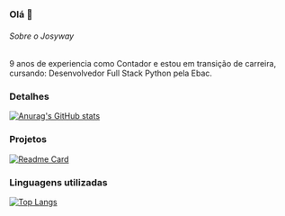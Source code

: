 ### Olá 👋

###### Sobre o Josyway

9 anos de experiencia como Contador e estou em transição de carreira, cursando: Desenvolvedor Full Stack Python pela Ebac.

### Detalhes

[![Anurag's GitHub stats](https://github-readme-stats.vercel.app/api?username=Josyway&show_icons=true&theme=dark)](https://github.com/anuraghazra/github-readme-stats)

### Projetos

[![Readme Card](https://github-readme-stats.vercel.app/api/pin/?username=Josyway&repo=Way_Contabilidade&theme=dark)](https://github.com/anuraghazra/github-readme-stats)


### Linguagens utilizadas

[![Top Langs](https://github-readme-stats.vercel.app/api/top-langs/?username=Josyway&layout=compact)](https://github.com/anuraghazra/github-readme-stats)

